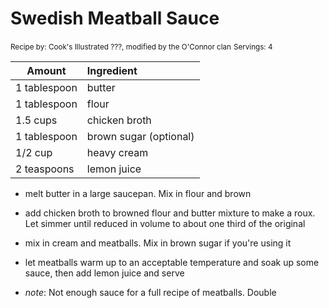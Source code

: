 # Swedish Meatball Sauce

<small>Recipe by: Cook's Illustrated ???, modified by the O'Connor clan</small>
<small>Servings: 4</small>

| Amount       | Ingredient             |
| ------------ | :--------------------- |
| 1 tablespoon | butter                 |
| 1 tablespoon | flour                  |
| 1.5 cups     | chicken broth          |
| 1 tablespoon | brown sugar (optional) |
| 1/2 cup      | heavy cream            |
| 2 teaspoons  | lemon juice            |

- melt butter in a large saucepan. Mix in flour and brown
- add chicken broth to browned flour and butter mixture to make a roux. Let simmer until reduced in volume to about one third of the original
- mix in cream and meatballs. Mix in brown sugar if you're using it
- let meatballs warm up to an acceptable temperature and soak up some sauce, then add lemon juice and serve

- _note_: Not enough sauce for a full recipe of meatballs. Double